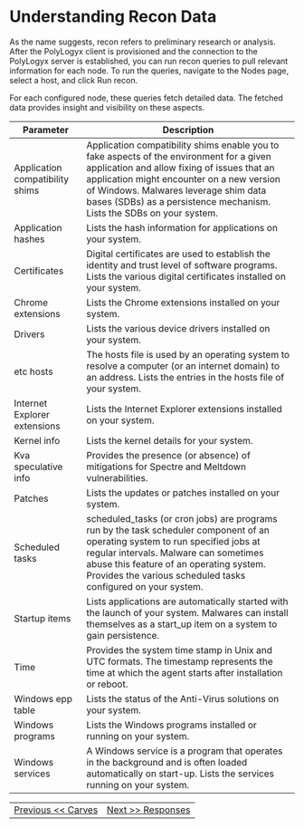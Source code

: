 Understanding Recon Data
=================

As the name suggests, recon refers to preliminary research or analysis. After
the PolyLogyx client is provisioned and the connection to the PolyLogyx server
is established, you can run recon queries to pull relevant information for
each node. To run the queries, navigate to the Nodes page, select a host, and click Run recon. 

For each configured node, these queries fetch detailed data. The
fetched data provides insight and visibility on these aspects.

| Parameter                       | Description         |                                                                                                                                                                                                                                                                                           
|---------------------------------|-------------------- |
| Application compatibility shims | Application compatibility shims enable you to fake aspects of the environment for a given application and allow fixing of issues that an application might encounter on a new version of Windows. Malwares leverage shim data bases (SDBs) as a persistence mechanism. Lists the SDBs on your system. |
| Application hashes              | Lists the hash information for applications on your system. |                                                                                                                                                                                                                                   
| Certificates                    | Digital certificates are used to establish the identity and trust level of software programs. Lists the various digital certificates installed on your system. |                                                                                                                                  
| Chrome extensions               | Lists the Chrome extensions installed on your system.    |                                                                                                                                                                                                                                             
| Drivers                         | Lists the various device drivers installed on your system.     |                                                                                                                                                                                                                                    
| etc hosts                       | The hosts file is used by an operating system to resolve a computer (or an internet domain) to an address. Lists the entries in the hosts file of your system. |                                                                                                                                       
| Internet Explorer extensions    | Lists the Internet Explorer extensions installed on your system.    |                                                                                                                                                                                                                                   
| Kernel info                     | Lists the kernel details for your system.      |                                                                                                                                                                                                                                                        
| Kva speculative info            | Provides the presence (or absence) of mitigations for Spectre and Meltdown vulnerabilities.   |                                                                                                                                                                                                         
| Patches                         | Lists the updates or patches installed on your system.   |                                                                                                                                                                                                                                              
| Scheduled tasks                 | scheduled_tasks (or cron jobs) are programs run by the task scheduler component of an operating system to run specified jobs at regular intervals. Malware can sometimes abuse this feature of an operating system. Provides the various scheduled tasks configured on your system.                   |
| Startup items                   | Lists applications are automatically started with the launch of your system. Malwares can install themselves as a start_up item on a system to gain persistence. |                                                                                                                                       
| Time                            | Provides the system time stamp in Unix and UTC formats. The timestamp represents the time at which the agent starts after installation or reboot. |                                                                                                                                                    
| Windows epp table               | Lists the status of the Anti-Virus solutions on your system.    |                                                                                                                                                                                                                                      
| Windows programs                | Lists the Windows programs installed or running on your system. |                                                                                                                                                                                                                                     
| Windows services                | A Windows service is a program that operates in the background and is often loaded automatically on start-up. Lists the services running on your system.  |                                                                                                                      

 |										|																							|
|:---									|													   								    ---:|
|[Previous << Carves](../09_Carves/Readme.md)  | [Next >> Responses](../11_Responses/Readme.md)|
